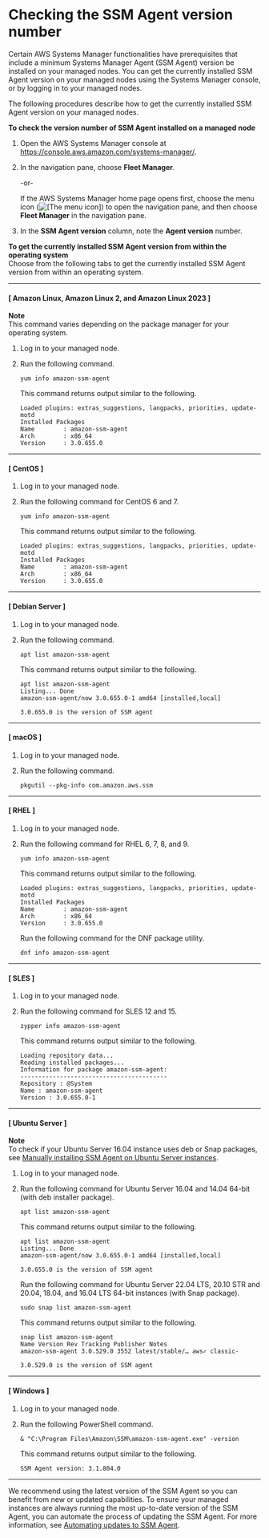 # Checking the SSM Agent version number<a name="ssm-agent-get-version"></a>

Certain AWS Systems Manager functionalities have prerequisites that include a minimum Systems Manager Agent \(SSM Agent\) version be installed on your managed nodes\. You can get the currently installed SSM Agent version on your managed nodes using the Systems Manager console, or by logging in to your managed nodes\.

The following procedures describe how to get the currently installed SSM Agent version on your managed nodes\.

**To check the version number of SSM Agent installed on a managed node**

1. Open the AWS Systems Manager console at [https://console\.aws\.amazon\.com/systems\-manager/](https://console.aws.amazon.com/systems-manager/)\.

1. In the navigation pane, choose **Fleet Manager**\.

   \-or\-

   If the AWS Systems Manager home page opens first, choose the menu icon \(![\[The menu icon\]](http://docs.aws.amazon.com/systems-manager/latest/userguide/images/menu-icon-small.png)\) to open the navigation pane, and then choose **Fleet Manager** in the navigation pane\.

1. In the **SSM Agent version** column, note the **Agent version** number\.

**To get the currently installed SSM Agent version from within the operating system**  
Choose from the following tabs to get the currently installed SSM Agent version from within an operating system\.

------
#### [ Amazon Linux, Amazon Linux 2, and Amazon Linux 2023 ]
**Note**  
This command varies depending on the package manager for your operating system\.

1. Log in to your managed node\.

1. Run the following command\.

   ```
   yum info amazon-ssm-agent
   ```

   This command returns output similar to the following\.

   ```
   Loaded plugins: extras_suggestions, langpacks, priorities, update-motd
   Installed Packages
   Name        : amazon-ssm-agent
   Arch        : x86_64
   Version     : 3.0.655.0
   ```

------
#### [ CentOS ]

1. Log in to your managed node\.

1. Run the following command for CentOS 6 and 7\.

   ```
   yum info amazon-ssm-agent
   ```

   This command returns output similar to the following\.

   ```
   Loaded plugins: extras_suggestions, langpacks, priorities, update-motd
   Installed Packages
   Name        : amazon-ssm-agent
   Arch        : x86_64
   Version     : 3.0.655.0
   ```

------
#### [ Debian Server ]

1. Log in to your managed node\.

1. Run the following command\.

   ```
   apt list amazon-ssm-agent
   ```

   This command returns output similar to the following\.

   ```
   apt list amazon-ssm-agent
   Listing... Done
   amazon-ssm-agent/now 3.0.655.0-1 amd64 [installed,local]
   
   3.0.655.0 is the version of SSM agent
   ```

------
#### [ macOS ]

1. Log in to your managed node\.

1. Run the following command\.

   ```
   pkgutil --pkg-info com.amazon.aws.ssm
   ```

------
#### [ RHEL ]

1. Log in to your managed node\.

1. Run the following command for RHEL 6, 7, 8, and 9\.

   ```
   yum info amazon-ssm-agent
   ```

   This command returns output similar to the following\.

   ```
   Loaded plugins: extras_suggestions, langpacks, priorities, update-motd
   Installed Packages
   Name        : amazon-ssm-agent
   Arch        : x86_64
   Version     : 3.0.655.0
   ```

   Run the following command for the DNF package utility\.

   ```
   dnf info amazon-ssm-agent
   ```

------
#### [ SLES ]

1. Log in to your managed node\.

1. Run the following command for SLES 12 and 15\.

   ```
   zypper info amazon-ssm-agent
   ```

   This command returns output similar to the following\.

   ```
   Loading repository data...
   Reading installed packages...
   Information for package amazon-ssm-agent:
   -----------------------------------------
   Repository : @System
   Name : amazon-ssm-agent
   Version : 3.0.655.0-1
   ```

------
#### [ Ubuntu Server ]
**Note**  
To check if your Ubuntu Server 16\.04 instance uses deb or Snap packages, see [Manually installing SSM Agent on Ubuntu Server instances](agent-install-ubuntu.md)\.

1. Log in to your managed node\.

1. Run the following command for Ubuntu Server 16\.04 and 14\.04 64\-bit \(with deb installer package\)\.

   ```
   apt list amazon-ssm-agent
   ```

   This command returns output similar to the following\.

   ```
   apt list amazon-ssm-agent
   Listing... Done
   amazon-ssm-agent/now 3.0.655.0-1 amd64 [installed,local]
   
   3.0.655.0 is the version of SSM agent
   ```

   Run the following command for Ubuntu Server 22\.04 LTS, 20\.10 STR and 20\.04, 18\.04, and 16\.04 LTS 64\-bit instances \(with Snap package\)\.

   ```
   sudo snap list amazon-ssm-agent
   ```

   This command returns output similar to the following\.

   ```
   snap list amazon-ssm-agent
   Name Version Rev Tracking Publisher Notes
   amazon-ssm-agent 3.0.529.0 3552 latest/stable/… aws✓ classic-
   
   3.0.529.0 is the version of SSM agent
   ```

------
#### [ Windows ]

1. Log in to your managed node\.

1. Run the following PowerShell command\.

   ```
   & "C:\Program Files\Amazon\SSM\amazon-ssm-agent.exe" -version
   ```

   This command returns output similar to the following\.

   ```
   SSM Agent version: 3.1.804.0
   ```

------

We recommend using the latest version of the SSM Agent so you can benefit from new or updated capabilities\. To ensure your managed instances are always running the most up\-to\-date version of the SSM Agent, you can automate the process of updating the SSM Agent\. For more information, see [Automating updates to SSM Agent](ssm-agent-automatic-updates.md)\.